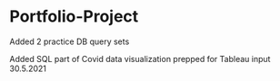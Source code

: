 # Portfolio-Project

Added 2 practice DB query sets

Added SQL part of Covid data visualization prepped for Tableau input
30.5.2021
